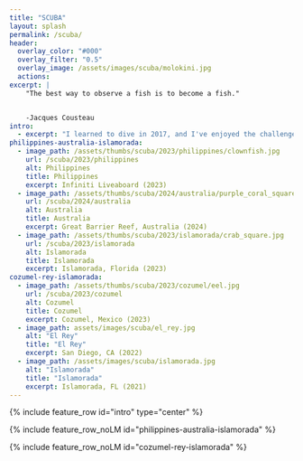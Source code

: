 ```yaml
---
title: "SCUBA"
layout: splash
permalink: /scuba/
header:
  overlay_color: "#000"
  overlay_filter: "0.5"
  overlay_image: /assets/images/scuba/molokini.jpg
  actions:
excerpt: |
    "The best way to observe a fish is to become a fish."


    -Jacques Cousteau
intro:
  - excerpt: "I learned to dive in 2017, and I've enjoyed the challenge of growing as a diver and underwater photographer since then. I have a long bucket list of diving destinations still to explore. Some of my favorite SCUBA experiences are below."
philippines-australia-islamorada:
  - image_path: /assets/thumbs/scuba/2023/philippines/clownfish.jpg
    url: /scuba/2023/philippines
    alt: Philippines
    title: Philippines
    excerpt: Infiniti Liveaboard (2023)
  - image_path: /assets/thumbs/scuba/2024/australia/purple_coral_square.jpg
    url: /scuba/2024/australia
    alt: Australia
    title: Australia
    excerpt: Great Barrier Reef, Australia (2024)
  - image_path: /assets/thumbs/scuba/2023/islamorada/crab_square.jpg
    url: /scuba/2023/islamorada
    alt: Islamorada
    title: Islamorada
    excerpt: Islamorada, Florida (2023)
cozumel-rey-islamorada:
  - image_path: /assets/thumbs/scuba/2023/cozumel/eel.jpg
    url: /scuba/2023/cozumel
    alt: Cozumel
    title: Cozumel
    excerpt: Cozumel, Mexico (2023)
  - image_path: assets/images/scuba/el_rey.jpg
    alt: "El Rey"
    title: "El Rey"
    excerpt: San Diego, CA (2022)
  - image_path: /assets/images/scuba/islamorada.jpg
    alt: "Islamorada"
    title: "Islamorada"
    excerpt: Islamorada, FL (2021)
---
```


{% include feature_row id="intro" type="center" %}

{% include feature_row_noLM id="philippines-australia-islamorada" %}

{% include feature_row_noLM id="cozumel-rey-islamorada" %}
